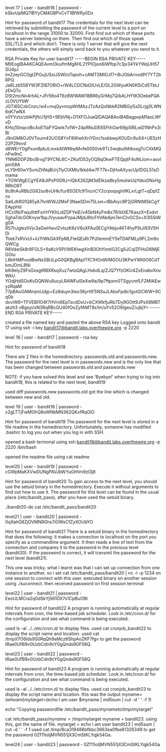 level 17 | user - bandit16 | password - kSkvUpMQ7lBYyCM4GBPvCvT1BfWRy0Dx

Hint for password of bandit17
The credentials for the next level can be retrieved by submitting the password of the current level to a port on localhost in the range 31000 to 32000. First find out which of these ports have a server listening on them. Then find out which of those speak SSL/TLS and which don’t. There is only 1 server that will give the next credentials, the others will simply send back to you whatever you send to it.

RSA Private Key for user bandit17
-----BEGIN RSA PRIVATE KEY-----
MIIEogIBAAKCAQEAvmOkuifmMg6HL2YPIOjon6iWfbp7c3jx34YkYWqUH57SUdyJ
imZzeyGC0gtZPGujUSxiJSWI/oTqexh+cAMTSMlOJf7+BrJObArnxd9Y7YT2bRPQ
Ja6Lzb558YW3FZl87ORiO+rW4LCDCNd2lUvLE/GL2GWyuKN0K5iCd5TbtJzEkQTu
DSt2mcNn4rhAL+JFr56o4T6z8WWAW18BR6yGrMq7Q/kALHYW3OekePQAzL0VUYbW
JGTi65CxbCnzc/w4+mqQyvmzpWtMAzJTzAzQxNbkR2MBGySxDLrjg0LWN6sK7wNX
x0YVztz/zbIkPjfkU1jHS+9EbVNj+D1XFOJuaQIDAQABAoIBABagpxpM1aoLWfvD
KHcj10nqcoBc4oE11aFYQwik7xfW+24pRNuDE6SFthOar69jp5RlLwD1NhPx3iBl
J9nOM8OJ0VToum43UOS8YxF8WwhXriYGnc1sskbwpXOUDc9uX4+UESzH22P29ovd
d8WErY0gPxun8pbJLmxkAtWNhpMvfe0050vk9TL5wqbu9AlbssgTcCXkMQnPw9nC
YNN6DDP2lbcBrvgT9YCNL6C+ZKufD52yOQ9qOkwFTEQpjtF4uNtJom+asvlpmS8A
vLY9r60wYSvmZhNqBUrj7lyCtXMIu1kkd4w7F77k+DjHoAXyxcUp1DGL51sOmama
+TOWWgECgYEA8JtPxP0GRJ+IQkX262jM3dEIkza8ky5moIwUqYdsx0NxHgRRhORT
8c8hAuRBb2G82so8vUHk/fur85OEfc9TncnCY2crpoqsghifKLxrLgtT+qDpfZnx
SatLdt8GfQ85yA7hnWWJ2MxF3NaeSDm75Lsm+tBbAiyc9P2jGRNtMSkCgYEAypHd
HCctNi/FwjulhttFx/rHYKhLidZDFYeiE/v45bN4yFm8x7R/b0iE7KaszX+Exdvt
SghaTdcG0Knyw1bpJVyusavPzpaJMjdJ6tcFhVAbAjm7enCIvGCSx+X3l5SiWg0A
R57hJglezIiVjv3aGwHwvlZvtszK6zV6oXFAu0ECgYAbjo46T4hyP5tJi93V5HDi
Ttiek7xRVxUl+iU7rWkGAXFpMLFteQEsRr7PJ/lemmEY5eTDAFMLy9FL2m9oQWCg
R8VdwSk8r9FGLS+9aKcV5PI/WEKlwgXinB3OhYimtiG2Cg5JCqIZFHxD6MjEGOiu
L8ktHMPvodBwNsSBULpG0QKBgBAplTfC1HOnWiMGOU3KPwYWt0O6CdTkmJOmL8Ni
blh9elyZ9FsGxsgtRBXRsqXuz7wtsQAgLHxbdLq/ZJQ7YfzOKU4ZxEnabvXnvWkU
YOdjHdSOoKvDQNWu6ucyLRAWFuISeXw9a/9p7ftpxm0TSgyvmfLF2MIAEwyzRqaM
77pBAoGAMmjmIJdjp+Ez8duyn3ieo36yrttF5NSsJLAbxFpdlc1gvtGCWW+9Cq0b
dxviW8+TFVEBl1O4f7HVm6EpTscdDxU+bCXWkfjuRb7Dy9GOtt9JPsX8MBTakzh3
vBgsyi/sN3RqRBcGU40fOoZyfAMT8s1m/uYv52O6IgeuZ/ujbjY=
-----END RSA PRIVATE KEY-----

created a file named key and pasted the above RSA key
Logged onto bandit 17 using ssh -i key bandit17@bandit.labs.overthewire.org -p 2220

level 18 | user - bandit17 | password - rsa key

Hint for password of bandit18

There are 2 files in the homedirectory: passwords.old and passwords.new. The password for the next level is in passwords.new and is the only line that has been changed between passwords.old and passwords.new

NOTE: if you have solved this level and see ‘Byebye!’ when trying to log into bandit18, this is related to the next level, bandit19

used diff passwords.new passwords.old
got the line which is changed between new and old.


level 19 | user - bandit18 | password - x2gLTTjFwMOhQ8oWNbMN362QKxfRqGlO

Hint for password of bandit19
The password for the next level is stored in a file readme in the homedirectory. Unfortunately, someone has modified .bashrc to log you out when you log in with SSH.

opened a bash termonal using
ssh bandit18@bandit.labs.overthewire.org -p 2220 /bin/bash

opened the readme file using cat readme

level20 | user - bandit19 | password - cGWpMaKXVwDUNgPAVJbWYuGHVn9zl3j8

Hint for password of bandit20
To gain access to the next level, you should use the setuid binary in the homedirectory. Execute it without arguments to find out how to use it. The password for this level can be found in the usual place (/etc/bandit_pass), after you have used the setuid binary.

./bandit20-do cat /etc/bandit_pass/bandit20

level21  | user - bandit20 | password - 0qXahG8ZjOVMN9Ghs7iOWsCfZyXOUbYO

Hint for password of bandit21
There is a setuid binary in the homedirectory that does the following: it makes a connection to localhost on the port you specify as a commandline argument. It then reads a line of text from the connection and compares it to the password in the previous level (bandit20). If the password is correct, it will transmit the password for the next level (bandit21).

This one was tricky.
what i learnt was that i can set up connection from one instance to another.
so i set cat /etc/bandit_pass/bandit20 | nc -l -p 1234 on one session to connect with this user.
executed binary on another session using ./suconnect.
then received password on first session terminal

level22  | user - bandit21 | password - EeoULMCra2q0dSkYj561DX7s1CpBuOBt

Hint for password of bandit22
A program is running automatically at regular intervals from cron, the time-based job scheduler. Look in /etc/cron.d/ for the configuration and see what command is being executed.

used ls -al ../../etc/cron.d/ to display files. used cat cronjob_bandit22 to display the script name and location.
used cat /tmp/t7O6lds9S0RqQh9aMcz6ShpAoZKF7fgv to get the password tRae0UfB9v0UzbCdn9cY0gQnds9GF58Q.

level23  | user - bandit22 | password - tRae0UfB9v0UzbCdn9cY0gQnds9GF58Q

Hint for password of bandit23
A program is running automatically at regular intervals from cron, the time-based job scheduler. Look in /etc/cron.d/ for the configuration and see what command is being executed.

used ls -al ../../etc/cron.d/ to display files. used cat cronjob_bandit23 to display the script name and location.
this was the output
myname=$(whoami)
mytarget=$(echo I am user $myname | md5sum | cut -d ' ' -f 1)

echo "Copying passwordfile /etc/bandit_pass/$myname to /tmp/$mytarget"

cat /etc/bandit_pass/$myname > /tmp/$mytarget
myname = bandit23. using this, got the name of file. mytarget = echo I am user bandit23 | md5sum | cut -d ' ' -f 1
used cat /tmp/8ca319486bfbbc3663ea0fbe81326349 to get the password 0Zf11ioIjMVN551jX3CmStKLYqjk54Ga.

level24  | user - bandit23 | password - 0Zf11ioIjMVN551jX3CmStKLYqjk54Ga 

